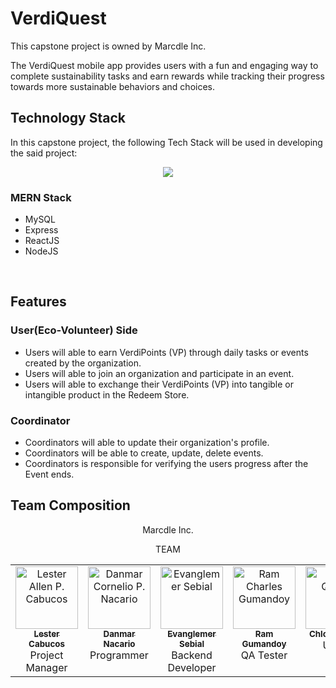 # VerdiQuest

This capstone project is owned by Marcdle Inc.

<p>
  The VerdiQuest mobile app provides users with a fun and engaging way to complete sustainability tasks and earn rewards while tracking their progress towards more sustainable behaviors and choices.
</p>


## Technology Stack

In this capstone project, the following Tech Stack will be used in developing the said project:
<p align="center">
  <a href="https://skillicons.dev">
    <img src="https://skillicons.dev/icons?i=html,css,express,react,js,mysql,nodejs&perline=3" />
  </a>
</p>

<h3>MERN Stack</h3>
<ul>
  <li>MySQL</li>
  <li>Express</li>
  <li>ReactJS</li>
  <li>NodeJS</li>
</ul>
<br>

## Features

<h3>User(Eco-Volunteer) Side</h3>
<ul>
  <li>Users will able to earn VerdiPoints (VP) through daily tasks or events created by the organization.</li>
  <li>Users will able to join an organization and participate in an event.</li>
  <li>Users will able to exchange their VerdiPoints (VP) into tangible or intangible product in the Redeem Store.</li>
</ul>

<h3>Coordinator</h3>
<ul>
  <li>Coordinators will able to update their organization's profile.</li>
  <li>Coordinators will be able to create, update, delete events.</li>
  <li>Coordinators is responsible for verifying the users progress after the Event ends.</li>
</ul>

## Team Composition
<table align="center">
  <tbody>
    <p align="center">Marcdle Inc.</p>
    <p align="center">TEAM</p>
    <tr>
      <td align="center" valign="top" width="20%"><a href="https://github.com/retselnella"><img src="https://avatars.githubusercontent.com/u/90435774?v=4?s=100" width="100px;" alt="Lester Allen P. Cabucos"/><br /><sub><b>Lester Cabucos</b></sub></a> <br>Project Manager</td>
      <td align="center" valign="top" width="20%"><a href="https://github.com/dcnacario"><img src="https://avatars.githubusercontent.com/u/74698488?v=4?s=100" width="100px;" alt="Danmar Cornelio P. Nacario"/><br /><sub><b>Danmar Nacario</b></sub></a> <br>Programmer</td>
      <td align="center" valign="top" width="20%"><a href="https://github.com/Death84256"><img src="https://avatars.githubusercontent.com/u/82586640?v=4?s=100" width="100px;" alt="Evanglemer Sebial"/><br /><sub><b>Evanglemer Sebial</b></sub></a> <br>Backend Developer</td>
      <td align="center" valign="top" width="20%"><a href="https://github.com/Menshy"><img src="https://avatars.githubusercontent.com/u/34998384?v=4" width="100px;" alt="Ram Charles Gumandoy"/><br /><sub><b>Ram Gumandoy</b></sub></a> <br>QA Tester</td>
      <td align="center" valign="top" width="20%"><a href="https://github.com/Chloiemarcoq"><img src="https://avatars.githubusercontent.com/u/147224165?v=4" width="100px;" alt="Chloie Quitco"/><br /><sub><b>Chloie Quitco</b></sub></a> <br>UI/UX </td>
    </tr>
  </tbody>
</table>
